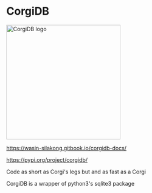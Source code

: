 

# CorgiDB
<img src="https://github.com/WasinUddy/CorgiDB/blob/main/corgidb/CorgiDBlogo.png?raw=true" alt="CorgiDB logo" style="height:300px; width:300px;" />

https://wasin-silakong.gitbook.io/corgidb-docs/

https://pypi.org/project/corgidb/

Code as short as Corgi's legs but and as fast as a Corgi

CorgiDB is a wrapper of python3's sqlite3 package

